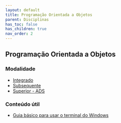```yaml
---
layout: default
title: Programação Orientada a Objetos
parent: Disciplinas
has_toc: false
has_children: true
nav_order: 2
---
```


## Programação Orientada a Objetos

### Modalidade

- [Integrado](/content/poo-integrado.html)
- [Subsequente](/content/poo-subsequente.html)
- [Superior - ADS](/content/poo-ads.html)

### Conteúdo útil

- [Guia básico para usar o terminal do Windows](/content/extra/guia-cmd.html)
